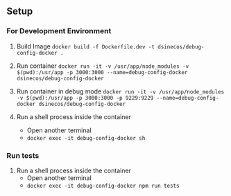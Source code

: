 ## Setup

### For Development Environment

1. Build Image
   `docker build -f Dockerfile.dev -t dsinecos/debug-config-docker .`

2. Run container
   `docker run -it -v /usr/app/node_modules -v $(pwd):/usr/app -p 3000:3000 --name=debug-config-docker dsinecos/debug-config-docker`

3. Run container in debug mode
   `docker run -it -v /usr/app/node_modules -v $(pwd):/usr/app -p 3000:3000 -p 9229:9229 --name=debug-config-docker dsinecos/debug-config-docker`

4. Run a shell process inside the container
   - Open another terminal
   - `docker exec -it debug-config-docker sh`

### Run tests

1. Run a shell process inside the container
   - Open another terminal
   - `docker exec -it debug-config-docker npm run tests`
